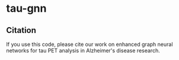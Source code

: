 # tau-gnn

## Citation

If you use this code, please cite our work on enhanced graph neural networks for tau PET analysis in Alzheimer's disease research.